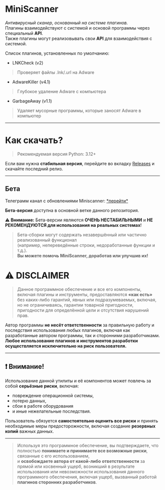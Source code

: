 # **MiniScanner**
*Антивирусный сканер, основанный на системе плагинов.*  
Плагины взаимодействуют с системой и основой программы через специальный **API**.  
Также плагины могут реализовывать свои **API** для взаимодействия с системой.


Список плагинов, установленных по умолчанию:
 - LNKCheck (v2)
> Проверяет файлы .lnk/.url на Adware
 - AdwareKiller (v4.1)
> Глубокое удаление Adware с компьютера
 - GarbageAway (v1.1)
> Удаляет мусорные программы, которые заносят Adware в компьютер
---

# Как скачать?  
> Рекомендуемая версия Python: 3.12+

Если вам нужна **стабильная версия**, перейдите во вкладку [Releases](https://github.com/KatzenTechnologies/MiniScanner/releases) и скачайте последний релиз.  

---

## Бета  
Телеграмм канал с обновлениями Miniscanner: [\*перейти\*](https://t.me/miniscanner)

**Бета-версия** доступна в основной ветке данного репозитория.  

⚠️ **Внимание:** Бета-версии являются **ОЧЕНЬ НЕСТАБИЛЬНЫМИ** и **НЕ РЕКОМЕНДУЮТСЯ для использования на реальных системах**!  

> Бета-сборки могут содержать незавершённый или частично реализованный функционал  
> (например, непереведённые строки, недоработанные функции и т.д.).  
> **Вы можете помочь MiniScanner, доработав или улучшив их!**  


# ⚠ **DISCLAIMER**

> Данное программное обеспечение и все его компоненты, включая плагины и инструменты, предоставляются **«как есть»** без каких-либо гарантий, явных или подразумеваемых, включая, но не ограничиваясь, гарантии товарной пригодности, пригодности для определённой цели и отсутствия нарушений прав.

Автор программы **не несёт ответственности** за правильную работу и последствия использования любых плагинов, включая как разработанные автором программы, так и сторонними разработчиками.  
**Любое использование плагинов и инструментов разработки осуществляется исключительно на риск пользователя.**

---

## ❗ **Внимание!**

Использование данной утилиты и её компонентов может повлечь за собой **серьёзные риски**, включая:

- повреждение операционной системы,  
- потерю данных,  
- сбои в работе оборудования  
- и иные нежелательные последствия.

Пользователь обязуется **самостоятельно оценить все риски** и принять необходимые меры предосторожности, включая создание **резервных копий** важных данных.

---

> Используя это программное обеспечение, вы подтверждаете, что полностью **понимаете и принимаете все возможные риски**, связанные с его использованием,  
> и **освобождаете автора от какой-либо ответственности** за прямой или косвенный ущерб, возникший в результате использования или невозможности использования данного программного обеспечения, включая ущерб, вызванный работой **плагинов сторонних разработчиков**.
